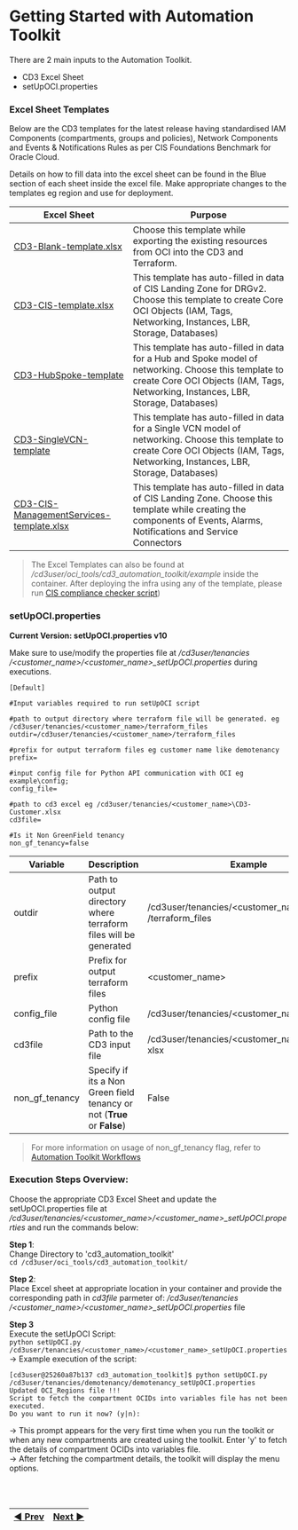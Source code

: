 # **Getting Started with Automation Toolkit**
There are 2 main inputs to the Automation Toolkit.
- CD3 Excel Sheet
- setUpOCI.properties

### **Excel Sheet Templates**

Below are the CD3 templates for the latest release having standardised IAM Components (compartments, groups and policies), Network Components and Events & Notifications Rules as per CIS Foundations Benchmark for Oracle Cloud.

Details on how to fill data into the excel sheet can be found in the Blue section of each sheet inside the excel file. Make appropriate changes to the templates eg region and use for deployment.

|Excel Sheet| Purpose                                                                                                                    | 
|-----------|----------------------------------------------------------------------------------------------------------------------------|
| [CD3-Blank-template.xlsx](/cd3_automation_toolkit/example)   | 	Choose this template while exporting the existing resources from OCI into the CD3 and Terraform.| 
| [CD3-CIS-template.xlsx](/cd3_automation_toolkit/example) | This template has auto-filled in data of CIS Landing Zone for DRGv2. Choose this template to create Core OCI Objects (IAM, Tags, Networking, Instances, LBR, Storage, Databases) |
|[CD3-HubSpoke-template](/cd3_automation_toolkit/example) | This template has auto-filled in data for a Hub and Spoke model of networking. Choose this template to create Core OCI Objects (IAM, Tags, Networking, Instances, LBR, Storage, Databases)|
|[CD3-SingleVCN-template](/cd3_automation_toolkit/example)| This template has auto-filled in data for a Single VCN model of networking. Choose this template to create Core OCI Objects (IAM, Tags, Networking, Instances, LBR, Storage, Databases)|
|[CD3-CIS-ManagementServices-template.xlsx](/cd3_automation_toolkit/example) | This template has auto-filled in data of CIS Landing Zone. Choose this template while creating the components of Events, Alarms, Notifications and Service Connectors|


> The Excel Templates can also be found at _/cd3user/oci_tools/cd3_automation_toolkit/example_ inside the container.
> After deploying the infra using any of the template, please run [CIS compliance checker script](/cd3_automation_toolkit/documentation/user_guide/learn_more/CISFeatures.md#1-run-cis-compliance-checker-script))


### **setUpOCI.properties**

**Current Version:  setUpOCI.properties v10**

Make sure to use/modify the properties file at _/cd3user/tenancies /<customer\_name>/<customer\_name>\_setUpOCI.properties_ during executions.

```
[Default]

#Input variables required to run setUpOCI script

#path to output directory where terraform file will be generated. eg /cd3user/tenancies/<customer_name>/terraform_files
outdir=/cd3user/tenancies/<customer_name>/terraform_files

#prefix for output terraform files eg customer name like demotenancy
prefix=

#input config file for Python API communication with OCI eg example\config;
config_file=

#path to cd3 excel eg /cd3user/tenancies/<customer_name>\CD3-Customer.xlsx
cd3file=

#Is it Non GreenField tenancy
non_gf_tenancy=false
```

| Variable | Description | Example |
|---|---|---|
|outdir|Path to output directory where terraform files will be generated| /cd3user/tenancies/<customer\_name> /terraform\_files|
|prefix|Prefix for output terraform files|\<customer\_name>|
|config\_file|Python config file|/cd3user/tenancies/<customer\_name>/config|
| cd3file |Path to the CD3 input file |/cd3user/tenancies/<customer\_name>/testCD3. xlsx |
|non\_gf\_tenancy |Specify if its a Non Green field tenancy or not (**True** or **False**)| False|

<blockquote>For more information on usage of non_gf_tenancy flag, refer to <a href = /cd3_automation_toolkit/documentation/user_guide/Workflows.md> Automation Toolkit Workflows</a></blockquote>

### **Execution Steps Overview:**
Choose the appropriate CD3 Excel Sheet and update the setUpOCI.properties file at _/cd3user/tenancies/<customer\_name>/<customer\_name>\_setUpOCI.properties_ and run the commands below:

**Step 1**:
<br>Change Directory to 'cd3_automation_toolkit'
<br>```cd /cd3user/oci_tools/cd3_automation_toolkit/```

**Step 2**:
<br>Place Excel sheet at appropriate location in your container and provide the corresponding path in _cd3file_ parmeter of: _/cd3user/tenancies /<customer\_name>/<customer\_name>\_setUpOCI.properties_ file

**Step 3**
<br>
Execute the setUpOCI Script:                                                                                                                                           <br>```python setUpOCI.py /cd3user/tenancies/<customer_name>/<customer_name>_setUpOCI.properties```
<br> → Example execution of the script:

```
[cd3user@25260a87b137 cd3_automation_toolkit]$ python setUpOCI.py /cd3user/tenancies/demotenancy/demotenancy_setUpOCI.properties
Updated OCI_Regions file !!!
Script to fetch the compartment OCIDs into variables file has not been executed.
Do you want to run it now? (y|n):
```
→ This prompt appears for the very first time when you run the toolkit or when any new compartments are created using the toolkit. Enter 'y' to fetch the details of compartment OCIDs into variables file.
<br>→ After fetching the compartment details, the toolkit will display the menu options.

<br><br>
<div align='center'>

| <a href="/cd3_automation_toolkit/documentation/user_guide/Connect_container_to_OCI_Tenancy.md">:arrow_backward: Prev</a> | <a href="/cd3_automation_toolkit/documentation/user_guide/Workflows.md">Next :arrow_forward:</a> |
| :---- | -------: |
  
</div>

